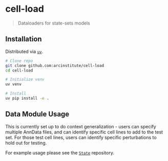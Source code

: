 # cell-load

> Dataloaders for state-sets models

## Installation

Distributed via [`uv`](https://docs.astral.sh/uv).

```bash
# Clone repo
git clone github.com:arcinstitute/cell-load
cd cell-load

# Initialize venv
uv venv

# Install
uv pip install -e .
```

## Data Module Usage

This is currently set up to do context generalization - users can specify multiple AnnData files,
and can identify specific cell lines to add to the test set. For those test cell lines, users can
identify specific perturbations to hold out for testing.

For example usage please see the [`State`](https://github.com/ArcInstitute/state) repository.
